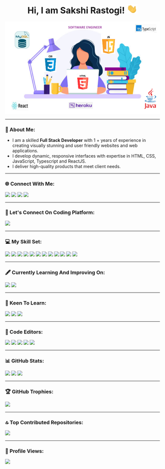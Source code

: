 <h1 align="center">Hi, I am Sakshi Rastogi! <img src="https://github.com/SakshiRastogi1302/SakshiRastogi1302/blob/main/GIFs/wave.gif" width=35px height=30px></h1>

<p align="center"><img src="https://github.com/SakshiRastogi1302/SakshiRastogi1302/blob/main/Images/Image.png" width="600px" height="300px"></p>
<hr></hr>

<!-- About Section - Introduction-->
<h3>💫 About Me:</h3>
<ul>
    <li>I am a skilled <b> Full Stack Developer</b> with 1 + years of experience in creating visually stunning and user friendly websites and web applications. 
    </li>
    <li>I develop dynamic, responsive interfaces with expertise in HTML, CSS, JavaScript, Typescript and ReactJS.</li>
    <li>I deliver high-quality products that meet client needs.</li>
</ul>
<hr></hr>

<!-- Connect With Me Section -- Platforms Where People Can Connect With Me-->
<h3>🌐 Connect With Me:</h3>
<!-- LinkedIn Profile Link -->
<a href="https://linkedin.com/in/sakshi-rastogi-461813173"><img src="https://img.shields.io/badge/-LinkedIn-286dab?style=plastic&logo=linkedin&logoColor=white"></a>
<!-- Telegram Profile Link -->
<a href="https://t.me/Sakshi_Rastogi"><img src="https://img.shields.io/badge/-Telegram-4d1a7f?style=plastic&logo=Telegram&logoColor=white"></a>
<!-- Gmail Account Link -->
<a href="mailto:sakshi.rastogi1302@gmail.com"><img src="https://img.shields.io/badge/-Gmail-c14438?style=plastic&logo=Gmail&logoColor=white"></a>
<!-- Github Profile Link -->
<a href="https://github.com/SakshiRastogi1302/SakshiRastogi1302/issues"><img src="https://img.shields.io/badge/-GitHub-202020?style=plastic&logo=github&logoColor=white"></a>
<hr></hr>

<!-- Coding Platform Account Link-->
<h3>📢 Let's Connect On Coding Platform:</h3>
<a href="https://leetcode.com/Sakshi_13/"><img src="https://img.shields.io/badge/Leetcode-f5f122.svg?style=plastic&logo=leetcode&logoColor=orange"></a>
<hr></hr>

<!-- Skill Set Section - List Of Technologies That I Have Worked Upon-->
<h3>💻 My Skill Set:</h3>
<a href=""><img src="https://img.shields.io/badge/java-%23ED8B00.svg?style=for-the-badge&logo=openjdk&logoColor=white"></a>
<a href=""><img src="https://img.shields.io/badge/html5-%23E34F26.svg?style=for-the-badge&logo=html5&logoColor=white"></a>
<a href=""><img src="https://img.shields.io/badge/css3-%231572B6.svg?style=for-the-badge&logo=css3&logoColor=white"></a>
<a href=""><img src="https://img.shields.io/badge/javascript-%23323330.svg?style=for-the-badge&logo=javascript&logoColor=%23F7DF1E"></a>
<a href=""><img src="https://img.shields.io/badge/typescript-%23007ACC.svg?style=for-the-badge&logo=typescript&logoColor=white"></a>
<a href=""><img src="https://img.shields.io/badge/react-%2320232a.svg?style=for-the-badge&logo=react&logoColor=%2361DAFB"></a>
<a href=""><img src="https://img.shields.io/badge/mysql-%2300000f.svg?style=for-the-badge&logo=mysql&logoColor=white"></a>
<a href=""><img src="https://img.shields.io/badge/heroku-%23430098.svg?style=for-the-badge&logo=heroku&logoColor=white"></a>
<a href=""><img src="https://img.shields.io/badge/Postman-FF6C37?style=for-the-badge&logo=postman&logoColor=white"></a>
<a href=""><img src="https://img.shields.io/badge/bootstrap-%238511FA.svg?style=for-the-badge&logo=bootstrap&logoColor=white"></a>
<a href=""><img src="https://img.shields.io/badge/Jest-8c3756.svg?style=for-the-badge&logo=jest&logoColor=white"></a>
<a href=""><img src="https://img.shields.io/badge/Git-f55e32.svg?style=for-the-badge&logo=git&logoColor=white"></a>
<hr></hr>

<!-- Currently Learning Section -->
<h3>🖋️ Currently Learning And Improving On:</h3>
<a href=""><img src="https://img.shields.io/badge/Data%20Structure%20And%20Algorithms-1eaefc.svg?style=for-the-badge&logo=openjdk&logoColor=white"></a>
<a href=""><img src="https://img.shields.io/badge/react-%2320232a.svg?style=for-the-badge&logo=react&logoColor=%2361DAFB"></a>

<hr></hr>

<!-- Keen To Learn Section -->
<h3>🤖 Keen To Learn:</h3>
<a href=""><img src="https://img.shields.io/badge/Node%20JS-0c8b02.svg?style=for-the-badge&logo=node.js&logoColor=black"></a>
<a href=""><img src="https://img.shields.io/badge/Tailwind%20CSS-f4fff6.svg?style=for-the-badge&logo=tailwind-css&logoColor=blue"></a>
<a href=""><img src="https://img.shields.io/badge/Spring%20Boot-0b000b.svg?style=for-the-badge&logo=spring-boot&logoColor=lightgreen"></a>
<hr></hr>

<!-- Code Editor Section - List Of Code Editors That I Have Used While Building Projects-->
<h3>📝 Code Editors:</h3>
<a href=""><img src="https://img.shields.io/badge/-Visual%20Studio%20Code-222222?style=flat&logo=visualstudiocode&logoColor=blue"></a>
<a href=""><img src="https://img.shields.io/badge/-Eclipse-232c40?style=flat&logo=eclipse&logoColor=white"></a>
<a href=""><img src="https://img.shields.io/badge/-WebStorm-ffff00?style=flat&logo=webstorm&logoColor=black"></a>
<a href=""><img src="https://img.shields.io/badge/-XCode-ffffff?style=flat&logo=xcode&logoColor=blue"></a>
<a href=""><img src="https://img.shields.io/badge/-Android%20Studio-5b747d?style=flat&logo=androidstudio&logoColor=green"></a>
<hr></hr>

<!-- My GitHub Statistics -->
<h3>📊 GitHub Stats:</h3>
<img src="https://github-readme-stats.vercel.app/api?username=SakshiRastogi1302&theme=dark&hide_border=false&include_all_commits=true&count_private=true">
<img src="https://github-readme-streak-stats.herokuapp.com/?user=SakshiRastogi1302&theme=dark&hide_border=false">
<img src="https://github-readme-stats.vercel.app/api/top-langs/?username=SakshiRastogi1302&theme=dark&hide_border=false&include_all_commits=true&count_private=true&layout=compact">
<hr></hr>

<!-- My GitHub Trophies -->
<h3>🏆 GitHub Trophies:</h3>
<img src="https://github-profile-trophy.vercel.app/?username=SakshiRastogi1302&theme=onestar&no-frame=false&no-bg=true&margin-w=4">
<hr></hr>

<!-- My Top Contributed Repositories -->
<h3>🔝 Top Contributed Repositories:</h3>
<img src="https://github-contributor-stats.vercel.app/api?username=SakshiRastogi1302&limit=5&theme=dark&combine_all_yearly_contributions=true">
<hr></hr>

<!-- My Profile Views -->
<h3>👧 Profile Views:</h3>
<a href="https://visitcount.itsvg.in"><img src="https://visitcount.itsvg.in/api?id=SakshiRastogi1302&icon=0&color=3"></a>